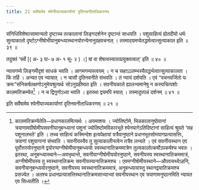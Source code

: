 ```yaml
---
title: 21 सर्वेषामेव श्येनीयाज्यकार्याणां दृतिनवनीताधिकरणम्

---
```

संनिधिविशेषात्सामान्यतो दृष्टाच्च तत्कालानां लिङ्गदर्शनेन दृष्टान्तं साधयति । पशुसाहित्यं ह्येतदीयो धर्मः सुत्याकालो दृष्टोऽग्नीषोभीयानुबन्ध्यास्थानयोरन्येनानुग्रहवचनात् । तस्मादयमप्येतद्धर्मत्वात्सुत्याकाल इति ॥ ३९ ॥

तदुक्तं ‘सर्वे \[( अ॰ ३ पा॰ ७ अ॰ १ सू॰ २ ) ।\] षां वा शेषत्वस्यातत्प्रयुक्तत्वात्’ इति ॥ ४० ॥

न्यायगम्ये लिङ्गमीदृशं साधकं भवति । आगमगम्यस्त्वयम् । न च सहाऽऽलम्भस्यैतद्धर्भत्वात्सुत्याकालता । किं तर्हि । अन्यत एव न्यायात् । न चासौ दृतिनवनीते संभवति । तं न्यायं दर्शयति । एवं “वचनवर्जितो यः क्रमः”संनिकर्षलक्षणोऽनुमेयश्रुत्यर्थः सोऽनुग्रहीष्यत इति । सवनीयकाले ह्यालभ्यमानेषु न कस्यचित्पशोः कालमतिक्रम्येत[^1] । न च द्विगुणोऽध्वा भवति । इतरथा द्वयमपि स्यात् । तस्मादुपपन्नं दर्शनम् ॥ ४१ ॥

[^1]: कालमतिक्रम्येतेति—प्रधानकालमित्यर्थः । अयमाशयः । ज्योतिष्टोमे, भिन्नकालानुष्ठेयानां त्रयाणामग्रीषोमीयसवनीयानूबन्ध्यानां पशूनां ज्योतिष्टोमविकारभूते श्येनयागेऽतिदिष्टानां साहित्यं श्रूयते ‘सह पशूनालभते’ इति । तच्च साहित्यं कस्मिन्देश इत्यपेक्षायां यत्रैवानुष्ठाने प्रधानभूतसोमयागप्रत्यासत्तिः, त्रयाणां पशुयागानां संभवति । सवनीयस्यैव तु सुत्याकालीनत्वेन तत्रैव लभ्यते । एवं सवनीयस्थान एव पूर्वोत्तरयोरनुष्ठाने द्वयोरप्यग्नीषोमीयानूबन्ध्ययोः स्वस्थानातिक्रममात्रेण तुल्यकालोत्कर्षोऽपकर्षश्च भवतः । इतरथा, अनूबन्ध्यास्थाने—अवभृथान्ते, सवनीयाग्नीषोमीययोरनुष्ठाने, सवनीयस्य स्वस्थानातिक्रममात्रं, अग्नीषोमीयस्य तु स्वस्थानातिक्रमः सवनीयस्यानातिक्रमश्च । एवमग्नीषोमीयस्थाने—औपवसथ्येऽहनि, सवनीयानूबन्ध्ययोरनुष्ठाने, सवनीयस्य स्वस्थानातिक्रममात्रं, अनूबन्ध्यायास्तु स्थानद्वयातिक्रमश्च प्रसज्येत । अतश्च प्रधानप्रत्यासत्तिस्थानातिक्रमसाभ्याभ्यां सवनीयस्थान एव त्रयाणामनुष्ठानमिति न्यायत एव सिध्यतीति ।


इति सर्वेषामेव श्येनीयाज्यकार्याणां दृतिनवनीताधिकरणम् ॥ २१ ॥